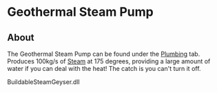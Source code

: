 # Geothermal Steam Pump

</div>

## About
The Geothermal Steam Pump can be found under the [Plumbing](https://oxygennotincluded.gamepedia.com/Plumbing) tab.
Produces 100kg/s of [Steam](https://oxygennotincluded.gamepedia.com/Steam) at 175 degrees, providing a large amount of water if you can deal with the heat!
The catch is you can't turn it off.


BuildableSteamGeyser.dll
